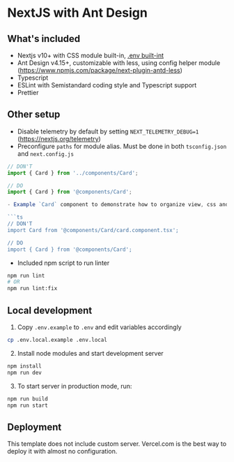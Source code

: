 # NextJS with Ant Design

## What's included

- Nextjs v10+ with CSS module built-in, [.env built-int](https://nextjs.org/docs/basic-features/environment-variables)
- Ant Design v4.15+, customizable with less, using config helper module (https://www.npmjs.com/package/next-plugin-antd-less)
- Typescript
- ESLint with Semistandard coding style and Typescript support
- Prettier

## Other setup

- Disable telemetry by default by setting `NEXT_TELEMETRY_DEBUG=1` (https://nextjs.org/telemetry)
- Preconfigure `paths` for module alias. Must be done in both `tsconfig.json` and `next.config.js`

```ts
// DON'T
import { Card } from '../components/Card';

// DO
import { Card } from '@components/Card';

- Example `Card` component to demonstrate how to organize view, css and file naming properly. Using `index.ts` to export component so that we don't need to specify long import statement. Also useful when grouping similar components

```ts
// DON'T
import Card from '@components/Card/card.component.tsx';

// DO
import { Card } from '@components/Card';
```

- Included npm script to run linter

```bash
npm run lint
# OR
npm run lint:fix
```

## Local development

1. Copy `.env.example` to `.env` and edit variables accordingly

```bash
cp .env.local.example .env.local
```

2. Install node modules and start development server

```bash
npm install
npm run dev
```

3. To start server in production mode, run:

```bash
npm run build
npm run start
```

## Deployment

This template does not include custom server.
Vercel.com is the best way to deploy it with almost no configuration.
